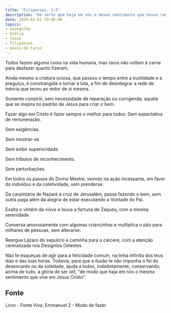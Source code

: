 ```yaml
---
title: "Filipenses, 2:5"
description: "De sorte que haja em vós o mesmo sentimento que houve também em Cristo Jesus.."
date: 2019-02-01 19:00:00
topics: 
- evangelho
- biblia
- jesus
- filipenses
- paulo-de-tarso
---
```


Todos fazem alguma coisa na vida humana, mas raros não voltam à carne
para desfazer quanto fizeram.

Ainda mesmo a criatura ociosa, que passou o tempo entre a inutilidade e a
preguiça, é constrangida a tornar à luta, a fim de desintegrar a rede de inércia que
teceu ao redor de si mesma.

Somente constrói, sem necessidade de reparação ou corrigenda, aquele que
se inspira no padrão de Jesus para criar o bem.

Fazer algo em Cristo é fazer sempre o melhor para todos:
Sem expectativa de remuneração.

Sem exigências.

Sem mostrar-se.

Sem exibir superioridade.

Sem tributos de reconhecimento.

Sem perturbações.

Em todos os passos do Divino Mestre, vemo­lo na ação incessante, em
favor do indivíduo e da coletividade, sem prender­se.

Da carpintaria de Nazaré à cruz de Jerusalém, passa fazendo o bem, sem
outra paga além da alegria de estar executando a Vontade do Pai.

Exalta o vintém da viúva e louva a fortuna de Zaqueu, com a mesma
serenidade.

Conversa amorosamente com algumas criancinhas e multiplica o pão para
milhares de pessoas, sem alterar­se.

Reergue Lázaro do sepulcro e caminha para o cárcere, com a atenção
centralizada nos Desígnios Celestes.

Não te esqueças de agir para a felicidade comum, na linha infinita dos teus
dias e das tuas horas. Todavia, para que a ilusão te não imponha o fel do desencanto
ou da soledade, ajuda a todos, indistintamente, conservando, acima de tudo, a glória
de ser útil, "de modo que haja em nós o mesmo sentimento que vive em Jesus
Cristo".


## Fonte
Livro - Fonte Viva, Emmanuel
2 - Modo de fazer
